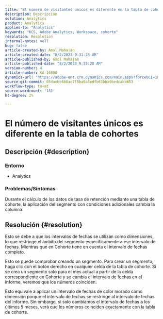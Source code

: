 ```yaml
---
title: "El número de visitantes únicos es diferente en la tabla de cohortes"
description: Descripción
solution: Analytics
product: Analytics
applies-to: "Analytics"
keywords: "KCS, Adobe Analytics, Workspace, cohorte"
resolution: Resolution
internal-notes: null
bug: false
article-created-by: Amol Mahajan
article-created-date: "8/2/2023 9:31:28 AM"
article-published-by: Amol Mahajan
article-published-date: "8/2/2023 9:35:28 AM"
version-number: 4
article-number: KA-16800
dynamics-url: "https://adobe-ent.crm.dynamics.com/main.aspx?forceUCI=1&pagetype=entityrecord&etn=knowledgearticle&id=0ff79d59-1731-ee11-bdf3-6045bd006b3d"
source-git-commit: 05dacbb6b8ac7f5ba9a6edfb63bba9bedcabb653
workflow-type: tm+mt
source-wordcount: '181'
ht-degree: 2%

---
```


# El número de visitantes únicos es diferente en la tabla de cohortes

## Descripción {#description}


### <b>Entorno</b>

- Analytics




### <b>Problemas/Síntomas</b>

Durante el cálculo de los datos de tasa de retención mediante una tabla de cohorte, la aplicación del segmento con condiciones adicionales cambia la columna.


## Resolución {#resolution}


Esto se debe a que los intervalos de fechas se utilizan como dimensiones, lo que restringe el ámbito del segmento específicamente a ese intervalo de fechas. Mientras que en Cohorte tiene en cuenta el intervalo de fechas completo.

Esto se puede comprobar creando un segmento. Para crear un segmento, haga clic con el botón derecho en cualquier celda de la tabla de cohorte. Si se crea un segmento solo para el mes actual a partir de la celda correspondiente en Cohorte y se cambia el intervalo de fechas en el informe, veremos que los números coinciden.

Esto equivale a aplicar un intervalo de fechas de color morado como dimensión porque el intervalo de fechas se restringe al intervalo de fechas del informe. Sin embargo, si solo cambiamos el intervalo de fechas a los últimos 5 meses, verá que los números coinciden exactamente con la tabla de cohorte.






